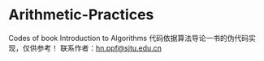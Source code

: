 # Arithmetic-Practices
Codes of book Introduction to Algorithms
代码依据算法导论一书的伪代码实现，仅供参考！
联系作者：hn.ppf@sjtu.edu.cn

